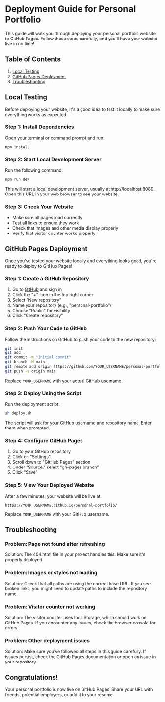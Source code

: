 
# Deployment Guide for Personal Portfolio

This guide will walk you through deploying your personal portfolio website to GitHub Pages. Follow these steps carefully, and you'll have your website live in no time!

## Table of Contents
1. [Local Testing](#local-testing)
2. [GitHub Pages Deployment](#github-pages-deployment)
3. [Troubleshooting](#troubleshooting)

## Local Testing

Before deploying your website, it's a good idea to test it locally to make sure everything works as expected.

### Step 1: Install Dependencies
Open your terminal or command prompt and run:

```sh
npm install
```

### Step 2: Start Local Development Server
Run the following command:

```sh
npm run dev
```

This will start a local development server, usually at http://localhost:8080. Open this URL in your web browser to see your website.

### Step 3: Check Your Website
- Make sure all pages load correctly
- Test all links to ensure they work
- Check that images and other media display properly
- Verify that visitor counter works properly

## GitHub Pages Deployment

Once you've tested your website locally and everything looks good, you're ready to deploy to GitHub Pages!

### Step 1: Create a GitHub Repository
1. Go to [GitHub](https://github.com) and sign in
2. Click the "+" icon in the top right corner
3. Select "New repository"
4. Name your repository (e.g., "personal-portfolio")
5. Choose "Public" for visibility
6. Click "Create repository"

### Step 2: Push Your Code to GitHub
Follow the instructions on GitHub to push your code to the new repository:

```sh
git init
git add .
git commit -m "Initial commit"
git branch -M main
git remote add origin https://github.com/YOUR_USERNAME/personal-portfolio.git
git push -u origin main
```

Replace `YOUR_USERNAME` with your actual GitHub username.

### Step 3: Deploy Using the Script
Run the deployment script:

```sh
sh deploy.sh
```

The script will ask for your GitHub username and repository name. Enter them when prompted.

### Step 4: Configure GitHub Pages
1. Go to your GitHub repository
2. Click on "Settings"
3. Scroll down to "GitHub Pages" section
4. Under "Source," select "gh-pages branch"
5. Click "Save"

### Step 5: View Your Deployed Website
After a few minutes, your website will be live at:
```
https://YOUR_USERNAME.github.io/personal-portfolio/
```

Replace `YOUR_USERNAME` with your GitHub username.

## Troubleshooting

### Problem: Page not found after refreshing
Solution: The 404.html file in your project handles this. Make sure it's properly deployed.

### Problem: Images or styles not loading
Solution: Check that all paths are using the correct base URL. If you see broken links, you might need to update paths to include the repository name.

### Problem: Visitor counter not working
Solution: The visitor counter uses localStorage, which should work on GitHub Pages. If you encounter any issues, check the browser console for errors.

### Problem: Other deployment issues
Solution: Make sure you've followed all steps in this guide carefully. If issues persist, check the GitHub Pages documentation or open an issue in your repository.

## Congratulations!
Your personal portfolio is now live on GitHub Pages! Share your URL with friends, potential employers, or add it to your resume.
